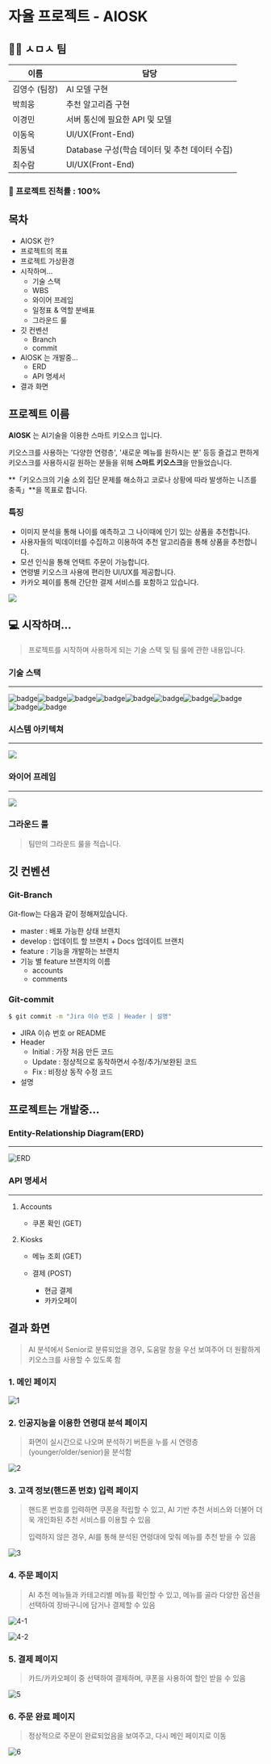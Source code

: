 # 자율 프로젝트 - AIOSK

 ## 🐱‍💻 ㅅㅁㅅ 팀 

| 이름          | 담당                                           |
| ------------- | ---------------------------------------------- |
| 김영수 (팀장) | AI 모델 구현                                   |
| 박희웅        | 추천 알고리즘 구현                             |
| 이경민        | 서버 통신에 필요한 API 및 모델                 |
| 이동옥        | UI/UX(Front-End)                               |
| 최동녘        | Database 구성(학습 데이터 및 추천 데이터 수집) |
| 최수람        | UI/UX(Front-End)                               |

### :100: 프로젝트 진척률 : 100%

## 목차

-  AIOSK 란?
  - 프로젝트의 목표
  - 프로젝트 가상환경
- 시작하며...
  - 기술 스택
  - WBS
  - 와이어 프레임
  - 일정표 & 역할 분배표
  - 그라운드 룰
- 깃 컨벤션
  - Branch
  - commit
- AIOSK 는 개발중...
  - ERD
  - API 명세서
-  결과 화면



## 프로젝트 이름

**AIOSK** 는 AI기술을 이용한 스마트 키오스크 입니다.

키오스크를 사용하는 '다양한 연령층', '새로운 메뉴를 원하시는 분' 등등 즐겁고 편하게 키오스크를 사용하시길 원하는 분들을 위해 **스마트 키오스크**을 만들었습니다.

**「키오스크의 기술 소외 집단 문제를 해소하고 코로나 상황에 따라 발생하는 니즈를 충족」**을 목표로 합니다.

### 특징

- 이미지 분석을 통해 나이를 예측하고 그 나이때에 인기 있는 상품을 추천합니다.
- 사용자들의 빅데이터를 수집하고 이용하여 추천 알고리즘을 통해 상품을 추천합니다.
- 모션 인식을 통해 언택트 주문이 가능합니다.
- 연령별 키오스크 사용에 편리한 UI/UX를 제공합니다.
- 카카오 페이를 통해 간단한 결제 서비스를 포함하고 있습니다.

<img src="./Docs/mainpage.png">



## :computer: 시작하며...

> 프로젝트를 시작하며 사용하게 되는 기술 스택 및 팀 룰에 관한 내용입니다.

### 기술 스택

-------------------------

![badge](https://img.shields.io/badge/browser-chrome-red)![badge](https://img.shields.io/badge/framework-Django%20Vue.js-yellow)![badge](https://img.shields.io/badge/DB-sqlite3-skyblue)![badge](https://img.shields.io/badge/node-12.18.2-brightgreen)![badge](https://img.shields.io/badge/npm-6.14.5-brightgreen)![badge](https://img.shields.io/badge/Vue.js-2.6.11-green)![badge](https://img.shields.io/badge/@vue/cli-4.4.6-green)![badge](https://img.shields.io/badge/yarn-1.22.4-blue)![badge](https://img.shields.io/badge/Django-2.1.15-orange)![badge](https://img.shields.io/badge/Python-3.7.6-orange)

### 시스템 아키텍쳐

----------------------------------------

<img src="./Docs/systemArchitecture.JPG">

### 와이어 프레임

-----------------------------------

<img src="./Docs/wireframe.PNG">

### 그라운드 룰

> 팀만의 그라운드 룰을 적습니다.

## 깃 컨벤션

### Git-Branch

Git-flow는 다음과 같이 정해져있습니다.

- master : 배포 가능한 상태 브랜치
- develop : 업데이트 할 브랜치 + Docs 업데이트 브랜치
-  feature : 기능을 개발하는 브랜치
  - 기능 별  feature 브랜치의 이름
    - accounts
    - comments

### Git-commit

```bash
$ git commit -m "Jira 이슈 번호 | Header | 설명"
```

- JIRA 이슈 번호 or README
- Header
  - Initial : 가장 처음 만든 코드
  - Update : 정상적으로 동작하면서 수정/추가/보완된 코드
  - Fix : 비정상 동작 수정 코드
- 설명



## 프로젝트는 개발중...

### Entity-Relationship Diagram(ERD)

-----------------------

![ERD](./Docs/AIOSK_ERD.png)



### API 명세서

-------------------------------

1. Accounts

   - 쿠폰 확인 (GET)

2. Kiosks

   - 메뉴 조회 (GET)

   - 결제 (POST)
     - 현금 결제
     - 카카오페이



## 결과 화면

> AI 분석에서 Senior로 분류되었을 경우, 도움말 창을 우선 보여주어 더 원활하게 키오스크를 사용할 수 있도록 함



### 1. 메인 페이지

![1](Docs/1.PNG)

### 

### 2. 인공지능을 이용한 연령대 분석 페이지

> 화면이 실시간으로 나오며 분석하기 버튼을 누를 시 연령층(younger/older/senior)을 분석함

![2](Docs/2.PNG)



### 3. 고객 정보(핸드폰 번호) 입력 페이지

> 핸드폰 번호를 입력하면 쿠폰을 적립할 수 있고, AI 기반 추천 서비스와 더불어 더욱 개인화된 추천 서비스를 이용할 수 있음
>
> 입력하지 않은 경우, AI를 통해 분석된 연령대에 맞춰 메뉴를 추천 받을 수 있음

![3](Docs/3.PNG)



### 4. 주문 페이지

> AI 추천 메뉴들과 카테고리별 메뉴를 확인할 수 있고, 메뉴를 골라 다양한 옵션을 선택하여 장바구니에 담거나 결제할 수 있음

![4-1](Docs/4-1.PNG)

![4-2](Docs/4-2.PNG)



### 5. 결제 페이지

> 카드/카카오페이 중 선택하여 결제하며, 쿠폰을 사용하여 할인 받을 수 있음

![5](Docs/5.PNG)



### 6. 주문 완료 페이지

> 정상적으로 주문이 완료되었음을 보여주고, 다시 메인 페이지로 이동

![6](Docs/6.PNG)